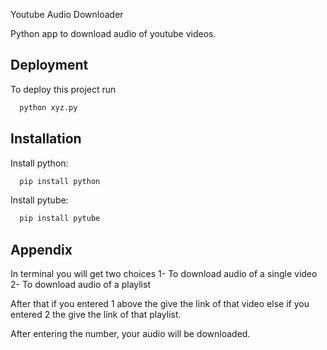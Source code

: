 
Youtube Audio Downloader

Python app to download audio of youtube videos.


## Deployment

To deploy this project run

```bash
  python xyz.py
```


## Installation

Install python:

```bash
  pip install python
```
Install pytube:

```bash
  pip install pytube
```
## Appendix

 In terminal you will get two choices
 1- To download audio of a single video
 2- To download audio of a playlist

 After that if you entered 1 above the give the
 link of that video else if you entered 2 the give
 the link of that playlist.

 After entering the number, your audio will be downloaded.

